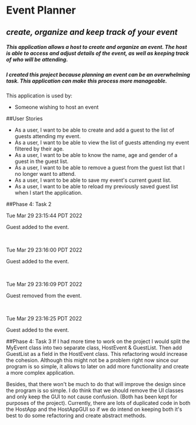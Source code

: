 # **Event Planner**
## *create, organize and keep track of your event*
##### This application allows a host to create and organize an event. The host is able to access and adjust details of the event, as well as keeping track of who will be attending.
##### I created this project because planning an event can be an overwhelming task. This application can make this process more manageable.

This application is used by:
- Someone wishing to host an event

##User Stories

- As a user, I want to be able to create and add a guest to the list of guests attending my event.
- As a user, I want to be able to view the list of guests attending my event filtered by their age.
- As a user, I want to be able to know the name, age and gender of a guest in the guest list.
- As a user, I want to be able to remove a guest from the guest list that I no longer want to attend.
- As a user, I want to be able to save my event's current guest list.
- As a user, I want to be able to reload my previously saved guest list when I start the application.



##Phase 4: Task 2
&nbsp;

Tue Mar 29 23:15:44 PDT 2022

Guest added to the event.

&nbsp;

Tue Mar 29 23:16:00 PDT 2022

Guest added to the event.

&nbsp;

Tue Mar 29 23:16:09 PDT 2022

Guest removed from the event.

&nbsp;

Tue Mar 29 23:16:25 PDT 2022

Guest added to the event.


##Phase 4: Task 3
If I had more time to work on the project I would split the MyEvent class into two separate class, HostEvent & GuestList. 
Then add GuestList as a field in the HostEvent class.
This refactoring would increase the cohesion. Although this might not be a problem right now since our program is so
simple, it allows to later on add more functionality and create a more complex application.

Besides, that there won't be much to do that will improve the design since the program is 
so simple. I do think that we should remove the UI classes and only keep the GUI to not cause confusion.
(Both has been kept for purposes of the project). Currently, there are lots of duplicated code in both the HostApp
and the HostAppGUI so if we do intend on keeping both it's best to do some refactoring and create abstract methods.



